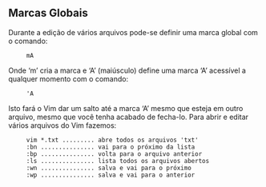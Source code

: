 Marcas Globais
--------------

Durante a edição de vários arquivos pode-se definir uma marca global com
o comando:

         mA

Onde ‘m’ cria a marca e ‘A’ (maiúsculo) define
uma marca ‘A’ acessível a qualquer momento com o comando:

         'A

Isto fará o Vim dar um salto até a marca ‘A’ mesmo que
esteja em outro arquivo, mesmo que você tenha acabado de fecha-lo. Para
abrir e editar vários arquivos do Vim fazemos:

         vim *.txt ......... abre todos os arquivos 'txt'
         :bn ............... vai para o próximo da lista
         :bp ............... volta para o arquivo anterior
         :ls ............... lista todos os arquivos abertos
         :wn ............... salva e vai para o próximo
         :wp ............... salva e vai para o anterior

